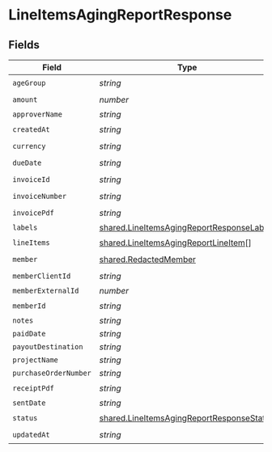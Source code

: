 # LineItemsAgingReportResponse


## Fields

| Field                                                                                                         | Type                                                                                                          | Required                                                                                                      | Description                                                                                                   |
| ------------------------------------------------------------------------------------------------------------- | ------------------------------------------------------------------------------------------------------------- | ------------------------------------------------------------------------------------------------------------- | ------------------------------------------------------------------------------------------------------------- |
| `ageGroup`                                                                                                    | *string*                                                                                                      | :heavy_check_mark:                                                                                            | N/A                                                                                                           |
| `amount`                                                                                                      | *number*                                                                                                      | :heavy_check_mark:                                                                                            | N/A                                                                                                           |
| `approverName`                                                                                                | *string*                                                                                                      | :heavy_minus_sign:                                                                                            | N/A                                                                                                           |
| `createdAt`                                                                                                   | *string*                                                                                                      | :heavy_check_mark:                                                                                            | N/A                                                                                                           |
| `currency`                                                                                                    | *string*                                                                                                      | :heavy_check_mark:                                                                                            | N/A                                                                                                           |
| `dueDate`                                                                                                     | *string*                                                                                                      | :heavy_check_mark:                                                                                            | N/A                                                                                                           |
| `invoiceId`                                                                                                   | *string*                                                                                                      | :heavy_check_mark:                                                                                            | N/A                                                                                                           |
| `invoiceNumber`                                                                                               | *string*                                                                                                      | :heavy_check_mark:                                                                                            | N/A                                                                                                           |
| `invoicePdf`                                                                                                  | *string*                                                                                                      | :heavy_check_mark:                                                                                            | N/A                                                                                                           |
| `labels`                                                                                                      | [shared.LineItemsAgingReportResponseLabels](../../../sdk/models/shared/lineitemsagingreportresponselabels.md) | :heavy_minus_sign:                                                                                            | N/A                                                                                                           |
| `lineItems`                                                                                                   | [shared.LineItemsAgingReportLineItem](../../../sdk/models/shared/lineitemsagingreportlineitem.md)[]           | :heavy_check_mark:                                                                                            | N/A                                                                                                           |
| `member`                                                                                                      | [shared.RedactedMember](../../../sdk/models/shared/redactedmember.md)                                         | :heavy_check_mark:                                                                                            | N/A                                                                                                           |
| `memberClientId`                                                                                              | *string*                                                                                                      | :heavy_check_mark:                                                                                            | N/A                                                                                                           |
| `memberExternalId`                                                                                            | *number*                                                                                                      | :heavy_minus_sign:                                                                                            | N/A                                                                                                           |
| `memberId`                                                                                                    | *string*                                                                                                      | :heavy_check_mark:                                                                                            | N/A                                                                                                           |
| `notes`                                                                                                       | *string*                                                                                                      | :heavy_minus_sign:                                                                                            | N/A                                                                                                           |
| `paidDate`                                                                                                    | *string*                                                                                                      | :heavy_minus_sign:                                                                                            | N/A                                                                                                           |
| `payoutDestination`                                                                                           | *string*                                                                                                      | :heavy_minus_sign:                                                                                            | N/A                                                                                                           |
| `projectName`                                                                                                 | *string*                                                                                                      | :heavy_minus_sign:                                                                                            | N/A                                                                                                           |
| `purchaseOrderNumber`                                                                                         | *string*                                                                                                      | :heavy_minus_sign:                                                                                            | N/A                                                                                                           |
| `receiptPdf`                                                                                                  | *string*                                                                                                      | :heavy_check_mark:                                                                                            | N/A                                                                                                           |
| `sentDate`                                                                                                    | *string*                                                                                                      | :heavy_minus_sign:                                                                                            | N/A                                                                                                           |
| `status`                                                                                                      | [shared.LineItemsAgingReportResponseStatus](../../../sdk/models/shared/lineitemsagingreportresponsestatus.md) | :heavy_check_mark:                                                                                            | N/A                                                                                                           |
| `updatedAt`                                                                                                   | *string*                                                                                                      | :heavy_check_mark:                                                                                            | N/A                                                                                                           |